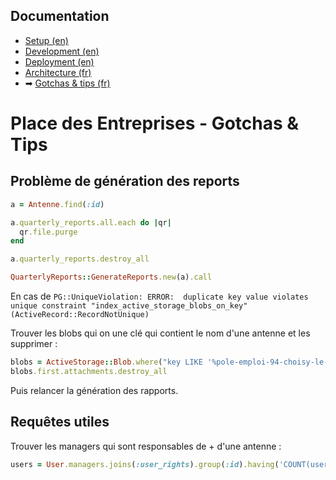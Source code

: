 ## Documentation

* [Setup (en)](01-setup.md)
* [Development (en)](02-development.md)
* [Deployment (en)](03-deployment.md)
* [Architecture (fr)](04-architecture.md)
* ➡ [Gotchas & tips (fr)](05-gotchas.md)

# Place des Entreprises - Gotchas & Tips

## Problème de génération des reports

```ruby 
a = Antenne.find(:id)

a.quarterly_reports.all.each do |qr|
  qr.file.purge
end

a.quarterly_reports.destroy_all

QuarterlyReports::GenerateReports.new(a).call
```

En cas de `PG::UniqueViolation: ERROR:  duplicate key value violates unique constraint "index_active_storage_blobs_on_key" (ActiveRecord::RecordNotUnique)`

Trouver les blobs qui on une clé qui contient le nom d'une antenne et les supprimer :

```ruby 
blobs = ActiveStorage::Blob.where("key LIKE '%pole-emploi-94-choisy-le-roi%'")
blobs.first.attachments.destroy_all
```

Puis relancer la génération des rapports.

## Requêtes utiles

Trouver les managers qui sont responsables de + d'une antenne : 

```ruby
users = User.managers.joins(:user_rights).group(:id).having('COUNT(user_rights.id)>1')
```
